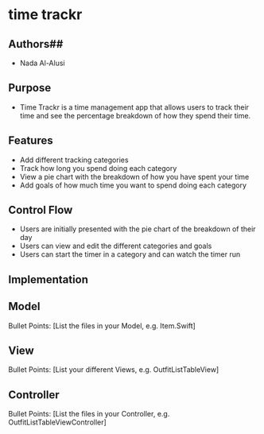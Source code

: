 # time trackr
## Authors##
* Nada Al-Alusi

## Purpose ## 
* Time Trackr is a time management app that allows users to track their time and see the percentage breakdown of how they spend their time.
## Features ##
* Add different tracking categories
* Track how long you spend doing each category
* View a pie chart with the breakdown of how you have spent your time
* Add goals of how much time you want to spend doing each category
## Control Flow ##
* Users are initially presented with the pie chart of the breakdown of their day
* Users can view and edit the different categories and goals
* Users can start the timer in a category and can watch the timer run
## Implementation ##
## Model ##
Bullet Points: [List the files in your Model, e.g. Item.Swift]
## View ##
Bullet Points: [List your different Views, e.g. OutfitListTableView]
## Controller ##
Bullet Points: [List the files in your Controller, e.g. OutfitListTableViewController]
